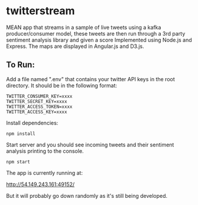# twitterstream
MEAN app that streams in a sample of live tweets using a kafka producer/consumer model, these tweets are then run through a 3rd party sentiment analysis library and given a score Implemented using Node.js and Express.  The maps are displayed in Angular.js and D3.js.

## To Run: 
 Add a file named ".env" that contains your twitter API keys in the root directory. It should be in the following format:
```
TWITTER_CONSUMER_KEY=xxxx
TWITTER_SECRET_KEY=xxxx
TWITTER_ACCESS_TOKEN=xxxx
TWITTER_ACCESS_KEY=xxxx
```

Install dependencies:
```
npm install
```

Start server and you should see incoming tweets and their sentiment analysis printing to the console.
```
npm start
```

The app is currently running at:

http://54.149.243.161:49152/

But it will probably go down randomly as it's still being developed.


